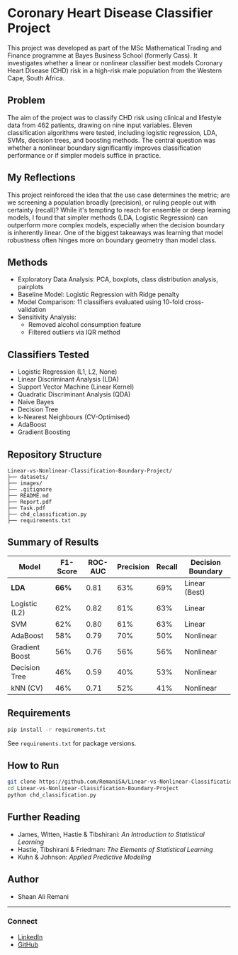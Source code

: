 # Coronary Heart Disease Classifier Project

This project was developed as part of the MSc Mathematical Trading and Finance programme at Bayes Business School (formerly Cass). It investigates whether a linear or nonlinear classifier best models Coronary Heart Disease (CHD) risk in a high-risk male population from the Western Cape, South Africa.

## Problem

The aim of the project was to classify CHD risk using clinical and lifestyle data from 462 patients, drawing on nine input variables. Eleven classification algorithms were tested, including logistic regression, LDA, SVMs, decision trees, and boosting methods. The central question was whether a nonlinear boundary significantly improves classification performance or if simpler models suffice in practice.

## My Reflections

This project reinforced the idea that the use case determines the metric; are we screening a population broadly (precision), or ruling people out with certainty (recall)? While it's tempting to reach for ensemble or deep learning models, I found that simpler methods (LDA, Logistic Regression) can outperform more complex models, especially when the decision boundary is inherently linear. One of the biggest takeaways was learning that model robustness often hinges more on boundary geometry than model class.

## Methods

- Exploratory Data Analysis: PCA, boxplots, class distribution analysis, pairplots
- Baseline Model: Logistic Regression with Ridge penalty
- Model Comparison: 11 classifiers evaluated using 10-fold cross-validation
- Sensitivity Analysis:
  - Removed alcohol consumption feature
  - Filtered outliers via IQR method

## Classifiers Tested

- Logistic Regression (L1, L2, None)
- Linear Discriminant Analysis (LDA)
- Support Vector Machine (Linear Kernel)
- Quadratic Discriminant Analysis (QDA)
- Naive Bayes
- Decision Tree
- k-Nearest Neighbours (CV-Optimised)
- AdaBoost
- Gradient Boosting

## Repository Structure

```
Linear-vs-Nonlinear-Classification-Boundary-Project/
├── datasets/
├── images/
├── .gitignore
├── README.md
├── Report.pdf
├── Task.pdf
├── chd_classification.py
├── requirements.txt
```

## Summary of Results

| Model            | F1-Score | ROC-AUC | Precision | Recall | Decision Boundary |
|------------------|----------|---------|-----------|--------|--------------------|
| **LDA**          | **66%**  | 0.81    | 63%       | 69%    | Linear (Best)      |
| Logistic (L2)    | 62%      | 0.82    | 61%       | 63%    | Linear             |
| SVM              | 62%      | 0.80    | 61%       | 63%    | Linear             |
| AdaBoost         | 58%      | 0.79    | 70%       | 50%    | Nonlinear          |
| Gradient Boost   | 56%      | 0.76    | 56%       | 56%    | Nonlinear          |
| Decision Tree    | 46%      | 0.59    | 40%       | 53%    | Nonlinear          |
| kNN (CV)         | 46%      | 0.71    | 52%       | 41%    | Nonlinear          |

## Requirements

```bash
pip install -r requirements.txt
```

See `requirements.txt` for package versions.

## How to Run

```bash
git clone https://github.com/RemaniSA/Linear-vs-Nonlinear-Classification-Boundary-Project.git
cd Linear-vs-Nonlinear-Classification-Boundary-Project
python chd_classification.py
```

## Further Reading

- James, Witten, Hastie & Tibshirani: *An Introduction to Statistical Learning*
- Hastie, Tibshirani & Friedman: *The Elements of Statistical Learning*
- Kuhn & Johnson: *Applied Predictive Modeling*

## Author

- Shaan Ali Remani

---

### Connect

- [LinkedIn](https://www.linkedin.com/in/shaan-ali-remani)  
- [GitHub](https://github.com/RemaniSA)
